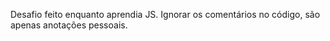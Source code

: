 Desafio feito enquanto aprendia JS.
Ignorar os comentários no código, são apenas anotações pessoais.
 
